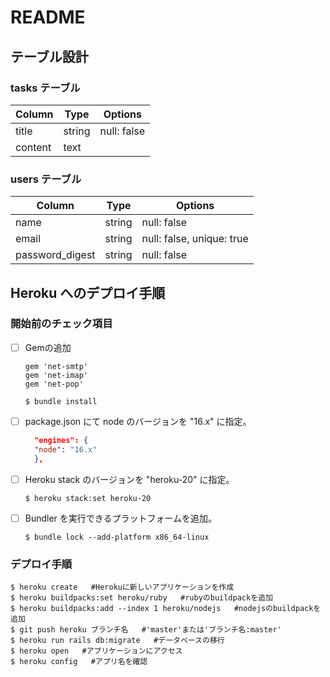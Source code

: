 # README
## テーブル設計
### tasks テーブル
|Column|Type|Options|
|------|----|-------|
|title|string|null: false|
|content|text||

### users テーブル
|Column|Type|Options|
|------|----|-------|
|name|string|null: false|
|email|string|null: false, unique: true|
|password_digest|string|null: false|

## Heroku へのデプロイ手順
### 開始前のチェック項目
- [ ] Gemの追加
  ```
  gem 'net-smtp'
  gem 'net-imap'
  gem 'net-pop'
  ```
  ```
  $ bundle install
  ```
- [ ] package.json にて node のバージョンを "16.x" に指定。
  ```JSON
    "engines": {
    "node": "16.x"
    },
  ```
- [ ] Heroku stack のバージョンを "heroku-20" に指定。
  ```
  $ heroku stack:set heroku-20
  ```
- [ ] Bundler を実行できるプラットフォームを追加。
  ```
  $ bundle lock --add-platform x86_64-linux
  ```

### デプロイ手順
  ```
  $ heroku create   #Herokuに新しいアプリケーションを作成
  $ heroku buildpacks:set heroku/ruby   #rubyのbuildpackを追加
  $ heroku buildpacks:add --index 1 heroku/nodejs   #nodejsのbuildpackを追加
  $ git push heroku ブランチ名   #'master'または'ブランチ名:master'
  $ heroku run rails db:migrate   #データベースの移行
  $ heroku open   #アプリケーションにアクセス
  $ heroku config   #アプリ名を確認
  ```